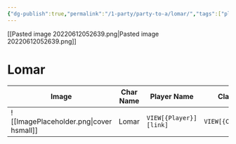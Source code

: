 ```yaml
---
{"dg-publish":true,"permalink":"/1-party/party-to-a/lomar/","tags":["player"]}
---
```



 

[[Pasted image 20220612052639.png\|Pasted image 20220612052639.png]]

# Lomar

| Image                                              | Char Name         | Player Name    | Class         | Race         | Level         |
| -------------------------------------------------- | ----------------- | -------------- | ------------- | ------------ | ------------- |
| ![[ImagePlaceholder.png\|cover hsmall]] | Lomar | `VIEW[{Player}][link]` | `VIEW[{Class}]` | `VIEW[{Race}]` | `VIEW[{level}]` |

